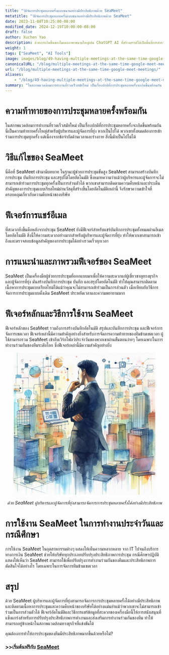 ```yaml
---
title: "วิธีจัดการประชุมหลายครั้งแบบขนานอย่างมีประสิทธิภาพด้วย SeaMeet"
metatitle: "วิธีจัดการประชุมหลายครั้งแบบขนานอย่างมีประสิทธิภาพด้วย SeaMeet"
date: 2023-11-08T10:25:00-08:00
modified_date: 2024-12-19T10:00:00-08:00
draft: false
author: Xuchen Yao
description: ด้วยการเกิดขึ้นของโมเดลภาษาขนาดใหญ่เช่น ChatGPT AI ที่สร้างสรรค์ได้เปิดพื้นที่การสำรวจใหม่ เมื่อ AI รวมกับการรู้จำเสียงพูด จะให้ความเป็นไปได้ที่ไม่เคยมีมาก่อนสำหรับการวิเคราะห์การประชุมแบบเรียลไทม์ แต่สิ่งนี้หมายความว่าอย่างไรสำหรับการดำเนินงานทางธุรกิจประจำวัน? การวิเคราะห์แบบเรียลไทม์ของการบันทึกการประชุมได้กลายเป็นเครื่องมือที่จำเป็นสำหรับบริษัทในการปรับปรุงประสิทธิภาพและคุณภาพการสื่อสาร ผ่านการวิเคราะห์แบบเรียลไทม์ บริษัทสามารถมั่นใจได้ว่าการอภิปรายทุกครั้งจะถูกบันทึกอย่างแม่นยำ ทำให้กระบวนการตัดสินใจมีประสิทธิภาพและแม่นยำมากขึ้น
weight: 1
tags: ["SeaMeet", "AI Tools"]
image: images/blog/49-having-multiple-meetings-at-the-same-time-google-meet-meetings/49-having-multiple-meetings-at-the-same-time-google-meet-meetings.jpeg
canonicalURL: "/blog/multiple-meetings-at-the-same-time-google-meet-meetings/"
url: "/blog/multiple-meetings-at-the-same-time-google-meet-meetings/"
aliases:
    - "/blog/49-having-multiple-meetings-at-the-same-time-google-meet-meetings/"
summary: "ในสภาพแวดล้อมการทำงานที่รวดเร็วสมัยใหม่ เป็นเรื่องปกติที่การประชุมหลายครั้งจะเกิดขึ้นพร้อมกัน นี่เป็นความท้าทายครั้งใหญ่สำหรับผู้บริหารและผู้จัดการที่ยุ่ง หากเป็นไปได้ พวกเขาทั้งหมดต้องการเข้าร่วมการประชุมทุกครั้ง แต่เนื่องจากข้อจำกัดด้านเวลาและร่างกาย สิ่งนี้มักเป็นไปไม่ได้"
---
```


# ความท้าทายของการประชุมหลายครั้งพร้อมกัน
ในสภาพแวดล้อมการทำงานที่รวดเร็วสมัยใหม่ เป็นเรื่องปกติที่การประชุมหลายครั้งจะเกิดขึ้นพร้อมกัน นี่เป็นความท้าทายครั้งใหญ่สำหรับผู้บริหารและผู้จัดการที่ยุ่ง หากเป็นไปได้ พวกเขาทั้งหมดต้องการเข้าร่วมการประชุมทุกครั้ง แต่เนื่องจากข้อจำกัดด้านเวลาและร่างกาย สิ่งนี้มักเป็นไปไม่ได้

# วิธีแก้ไขของ SeaMeet
นี่คือที่ SeaMeet เข้ามามีบทบาท ในฐานะผู้ช่วยการประชุมขั้นสูง SeaMeet สามารถสร้างบันทึกการประชุม บันทึกการประชุม และสรุปได้โดยอัตโนมัติ ซึ่งหมายความว่าแม้ว่าผู้บริหารและผู้จัดการจะไม่สามารถเข้าร่วมการประชุมทุกครั้งเป็นการส่วนตัวได้ พวกเขาสามารถติดตามความคืบหน้าและประเด็นสำคัญของการประชุมแบบเรียลไทม์ผ่านวัสดุที่สร้างขึ้นโดยอัตโนมัติเหล่านี้ จึงรักษาความเข้าใจที่ครอบคลุมเกี่ยวกับความคืบหน้าของบริษัท

# ฟีเจอร์การแชร์อีเมล
ที่สะดวกยิ่งขึ้นคือหลังจากประชุม SeaMeet ยังมีฟีเจอร์สำหรับแชร์บันทึกการประชุมทั้งหมดผ่านอีเมลโดยอัตโนมัติ สิ่งนี้ให้ความสะดวกอย่างมากสำหรับผู้บริหารและผู้จัดการที่ยุ่ง ทำให้พวกเขาสามารถเข้าถึงและตรวจสอบข้อมูลสำคัญของการประชุมได้อย่างรวดเร็วทุกเวลา

# การแนะนำและภาพรวมฟีเจอร์ของ SeaMeet
SeaMeet เป็นเครื่องมือผู้ช่วยการประชุมที่ออกแบบมาเพื่อให้ความสะดวกแก่ผู้เชี่ยวชาญทางธุรกิจและผู้จัดการที่ยุ่ง มันสร้างบันทึกการประชุม บันทึก และสรุปโดยอัตโนมัติ ทำให้คุณสามารถติดตามเนื้อหาการประชุมแบบเรียลไทม์ได้แม้ว่าคุณจะไม่สามารถเข้าร่วมเป็นการส่วนตัว เมื่อเทียบกับวิธีการจัดการการประชุมแบบดั้งเดิม SeaMeet ประหยัดเวลาและความพยายามมาก

# ฟีเจอร์หลักและวิธีการใช้งาน SeaMeet
ฟีเจอร์หลักของ SeaMeet รวมถึงการสร้างบันทึกอัตโนมัติ สรุปและบันทึกการประชุม และฟีเจอร์การจัดการเขตเวลา ฟีเจอร์เหล่านี้มีความสำคัญอย่างยิ่งสำหรับการจัดการความท้าทายของทีมข้ามเขตเวลา ผู้ใช้สามารถรวม SeaMeet เข้ากับเวิร์กโฟลว์ประจำวันของพวกเขาผ่านขั้นตอนง่ายๆ โดยเฉพาะในการทำงานร่วมกันของทีมระดับโลก ซึ่งฟีเจอร์เหล่านี้มีความสำคัญอย่างยิ่ง

<center>
<img height="450px" src="/images/blog/49-having-multiple-meetings-at-the-same-time-google-meet-meetings/1-how-to-stay-on-top-of-all-meetings.jpeg" alt="ด้วย SeaMeet ผู้บริหารและผู้จัดการที่ยุ่งสามารถจัดการการประชุมหลายครั้งได้อย่างมีประสิทธิภาพ"/>

*ด้วย SeaMeet ผู้บริหารและผู้จัดการที่ยุ่งสามารถจัดการการประชุมหลายครั้งได้อย่างมีประสิทธิภาพ*
</center>

# การใช้งาน SeaMeet ในการทำงานประจำวันและกรณีศึกษา
การใช้งาน SeaMeet ในอุตสาหกรรมต่างๆ แสดงให้เห็นความหลากหลาย จาก IT ไปจนถึงบริการทางการเงิน SeaMeet ช่วยให้บริษัททุกประเภทปรับปรุงประสิทธิภาพการประชุม กรณีศึกษาปฏิบัติแสดงให้เห็นว่า SeaMeet สามารถใช้เพื่อปรับปรุงการทำงานร่วมกันของทีมและประสิทธิภาพการตัดสินใจได้อย่างไร โดยเฉพาะในการจัดการทีมข้ามเขตเวลา

# สรุป
ด้วย SeaMeet ผู้บริหารและผู้จัดการที่ยุ่งสามารถจัดการการประชุมหลายครั้งได้อย่างมีประสิทธิภาพและติดตามเนื้อหาการประชุมและความคืบหน้าของบริษัทได้อย่างแม่นยำแม้ว่าพวกเขาจะไม่สามารถเข้าร่วมเป็นการส่วนตัวได้ ฟีเจอร์อัตโนมัติและวิธีการแชร์ข้อมูลที่สะดวกของเครื่องมือนี้ให้การสนับสนุนที่แข็งแกร่งสำหรับการปรับปรุงประสิทธิภาพการทำงานและส่งเสริมการทำงานร่วมกันของทีม ทำให้สามารถอยู่ข้างหน้าในสภาพแวดล้อมทางธุรกิจที่แข่งขันได้

คุณต้องการทำให้การประชุมของทีมมีประสิทธิภาพมากขึ้นด้วยหรือไม่?

### >>เริ่มต้นฟรีกับ [SeaMeet](https://meet.seasalt.ai/?utm_source=blog) 